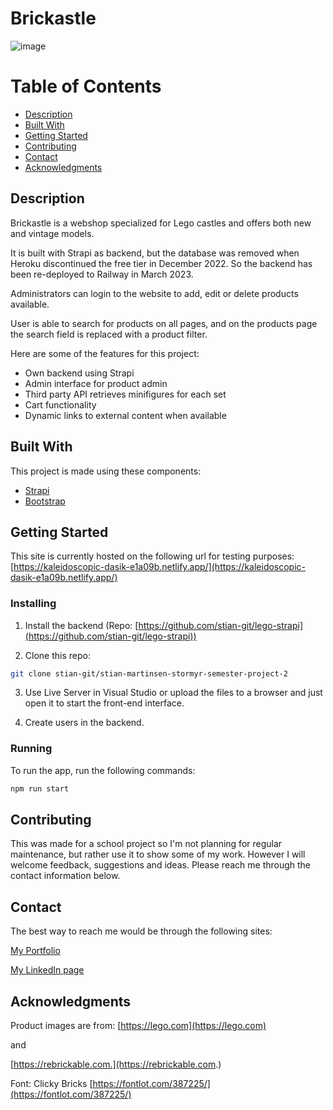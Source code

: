 # Brickastle

![image](https://tekniskpotet.no/img/brickastle-screenshot.jpg)

# Table of Contents

- [Description](#description)
- [Built With](#built-with)
- [Getting Started](#getting-started)
- [Contributing](#contributing)
- [Contact](#contact)
- [Acknowledgments](#acknowledgments)

## Description

Brickastle is a webshop specialized for Lego castles and offers both new and vintage models.

It is built with Strapi as backend, but the database was removed when Heroku discontinued the free tier in December 2022. So the backend has been re-deployed to Railway in March 2023.

Administrators can login to the website to add, edit or delete products available.

User is able to search for products on all pages, and on the products page the search field is replaced with a product filter.

Here are some of the features for this project:

- Own backend using Strapi
- Admin interface for product admin
- Third party API retrieves minifigures for each set
- Cart functionality
- Dynamic links to external content when available

## Built With

This project is made using these components:

- [Strapi](https://strapi.io/)
- [Bootstrap](https://getbootstrap.com)

## Getting Started

This site is currently hosted on the following url for testing purposes:
[https://kaleidoscopic-dasik-e1a09b.netlify.app/](https://kaleidoscopic-dasik-e1a09b.netlify.app/)

### Installing
1. Install the backend (Repo: [https://github.com/stian-git/lego-strapi](https://github.com/stian-git/lego-strapi))

2. Clone this repo:

```bash
git clone stian-git/stian-martinsen-stormyr-semester-project-2
```

3. Use Live Server in Visual Studio or upload the files to a browser and just open it to start the front-end interface.

4. Create users in the backend.

### Running


To run the app, run the following commands:

```bash
npm run start
```

## Contributing

This was made for a school project so I'm not planning for regular maintenance, but rather use it to show some of my work.
However I will welcome feedback, suggestions and ideas. Please reach me through the contact information below.

## Contact

The best way to reach me would be through the following sites:

[My Portfolio](https://tekniskpotet.no)

[My LinkedIn page](https://www.linkedin.com/in/stian-martinsen-stormyr-1662a515/)

## Acknowledgments

Product images are from:
[https://lego.com](https://lego.com)

and

[https://rebrickable.com.](https://rebrickable.com.)

Font: Clicky Bricks
[https://fontlot.com/387225/](https://fontlot.com/387225/)
